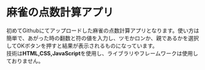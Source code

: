 # 麻雀の点数計算アプリ
初めてGithubにてアップロードした麻雀の点数計算アプリとなります。使い方は簡単で、あがった時の翻数と符の値を入力し、ツモかロンか、親であるかを選択してOKボタンを押すと結果が表示されるものになっています。  
技術は**HTML,CSS,JavaScript**を使用し、ライブラリやフレームワークは使用しておりません。  

